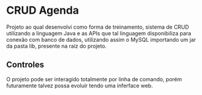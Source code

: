 # CRUD Agenda

Projeto ao qual desenvolvi como forma de treinamento, sistema de CRUD utilizando a linguagem Java e as APIs que tal linguagem disponibiliza para conexão com banco de dados, utilizando assim o MySQL importando um jar da pasta lib, presente na raíz do projeto.

## Controles

O projeto pode ser interagido totalmente por linha de comando, porém futuramente talvez possa evoluir tendo uma inferface web.
